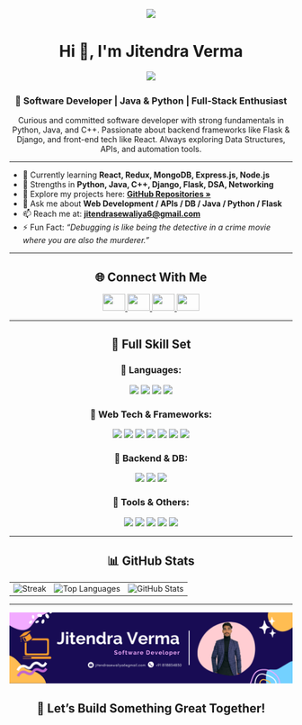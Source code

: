 <div align="center">

<p>
  <img src="https://cdn.dribbble.com/users/1162077/screenshots/3848914/programmer.gif" width="300" />
</p>

<h1>Hi 👋, I'm Jitendra Verma</h1>

<p>
 <img src="https://readme-typing-svg.herokuapp.com/?lines=Software+Developer+%7C+Python+%7C+Java+%7C+Flask+%7C+Django;C%2B%2B+%7C+DSA+Lover+%7C+Web+Developer;Problem+Solver+%7C+Quick+Learner;&center=true&color=cyan" />
</p>

<h3>🚀 Software Developer | Java & Python | Full-Stack Enthusiast</h3>

<p>
Curious and committed software developer with strong fundamentals in Python, Java, and C++. Passionate about backend frameworks like Flask & Django, and front-end tech like React. Always exploring Data Structures, APIs, and automation tools.  
</p>

---

<div align="left">

- 🌱 Currently learning **React, Redux, MongoDB, Express.js, Node.js**
- 🧠 Strengths in **Python, Java, C++, Django, Flask, DSA, Networking**
- 📂 Explore my projects here: [**GitHub Repositories »**](https://github.com/jitendravermaer?tab=repositories)
- 💬 Ask me about **Web Development / APIs / DB / Java / Python / Flask**
- 📫 Reach me at: [**jitendrasewaliya6@gmail.com**](mailto:jitendrasewaliya6@gmail.com)
- ⚡ Fun Fact: *“Debugging is like being the detective in a crime movie where you are also the murderer.”*

</div>


---

## 🌐 Connect With Me

<p>
  <a href="https://www.linkedin.com/in/jitendra-verma-a6606923b/" target="blank">
    <img src="https://raw.githubusercontent.com/rahuldkjain/github-profile-readme-generator/master/src/images/icons/Social/linked-in-alt.svg" height="30" width="40" />
  </a>
  <a href="mailto:jitendrasewaliya6@gmail.com" target="blank">
    <img src="https://upload.wikimedia.org/wikipedia/commons/4/4e/Gmail_Icon.png" height="30" width="40" />
  </a> 
  <a href="https://github.com/jitendravermaer" target="blank">
    <img src="https://raw.githubusercontent.com/rahuldkjain/github-profile-readme-generator/master/src/images/icons/Social/github.svg" height="30" width="40" />
  </a>
  <a href="https://www.instagram.com/jitendrasewaliya_verified/" target="blank">
    <img src="https://raw.githubusercontent.com/rahuldkjain/github-profile-readme-generator/master/src/images/icons/Social/instagram.svg" height="30" width="40" />
  </a>
</p>

---

## 🧠 Full Skill Set

### 🔷 Languages:
<img src="https://img.shields.io/badge/C-A8B9CC?style=for-the-badge&logo=c&logoColor=black" />
<img src="https://img.shields.io/badge/C++-00599C?style=for-the-badge&logo=cplusplus&logoColor=white" />
<img src="https://img.shields.io/badge/Python-3776AB?style=for-the-badge&logo=python&logoColor=white" />
<img src="https://img.shields.io/badge/Java-007396?style=for-the-badge&logo=java&logoColor=white" />

### 🔷 Web Tech & Frameworks:
<img src="https://img.shields.io/badge/HTML-E34F26?style=for-the-badge&logo=html5&logoColor=white" />
<img src="https://img.shields.io/badge/CSS3-1572B6?style=for-the-badge&logo=css3&logoColor=white" />
<img src="https://img.shields.io/badge/JavaScript-F7DF1E?style=for-the-badge&logo=javascript&logoColor=black" />
<img src="https://img.shields.io/badge/React-61DAFB?style=for-the-badge&logo=react&logoColor=black" />
<img src="https://img.shields.io/badge/Redux-764ABC?style=for-the-badge&logo=redux&logoColor=white" />
<img src="https://img.shields.io/badge/TailwindCSS-06B6D4?style=for-the-badge&logo=tailwindcss&logoColor=white" />
<img src="https://img.shields.io/badge/Chakra_UI-319795?style=for-the-badge&logo=chakraui&logoColor=white" />

### 🔷 Backend & DB:
<img src="https://img.shields.io/badge/Flask-000000?style=for-the-badge&logo=flask&logoColor=white" />
<img src="https://img.shields.io/badge/Django-092E20?style=for-the-badge&logo=django&logoColor=white" />
<img src="https://img.shields.io/badge/MySQL-4479A1?style=for-the-badge&logo=mysql&logoColor=white" />

### 🔷 Tools & Others:
<img src="https://img.shields.io/badge/Git-F05032?style=for-the-badge&logo=git&logoColor=white" />
<img src="https://img.shields.io/badge/GitHub-181717?style=for-the-badge&logo=github&logoColor=white" />
<img src="https://img.shields.io/badge/Postman-FF6C37?style=for-the-badge&logo=postman&logoColor=white" />
<img src="https://img.shields.io/badge/Linux-FCC624?style=for-the-badge&logo=linux&logoColor=black" />
<img src="https://img.shields.io/badge/Canva-00C4CC?style=for-the-badge&logo=canva&logoColor=white" />

---

## 📊 GitHub Stats

<table>
  <tr>
    <td>
      <img title="🔥 GitHub Streak" alt="Streak"
        src="https://github-readme-streak-stats.herokuapp.com/?user=jitendravermaer&theme=black-ice&hide_border=true&stroke=0000&background=0D1117"
        width="450" />
    </td>
    <td>
      <img alt="Top Languages"
        src="https://github-readme-stats.vercel.app/api/top-langs/?username=jitendravermaer&layout=compact&theme=github_dark&hide_border=true"
        width="500" />
    </td>
    <td>
      <img alt="GitHub Stats"
        src="https://github-readme-stats.vercel.app/api?username=jitendravermaer&show_icons=true&theme=dark&hide_border=true"
        width="500" />
    </td>
  </tr>
</table>

---
<img src="Jitendra_Verma.png"/>
<br>
<h2>🚀 Let’s Build Something Great Together!</h2>

</div>
